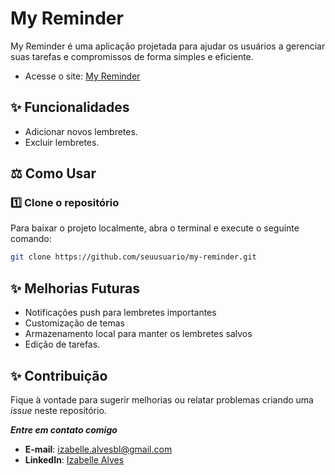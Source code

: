 # My Reminder

My Reminder é uma aplicação projetada para ajudar os usuários a gerenciar suas tarefas e compromissos de forma simples e eficiente.

- Acesse o site: [My Reminder](https://my-reminder1000.netlify.app/)

## ✨ Funcionalidades

- Adicionar novos lembretes.
- Excluir lembretes.

## ⚖️ Como Usar

### 1️⃣ Clone o repositório

Para baixar o projeto localmente, abra o terminal e execute o seguinte comando:

```bash
git clone https://github.com/seuusuario/my-reminder.git
```

## ✨ Melhorias Futuras

- Notificações push para lembretes importantes
- Customização de temas
- Armazenamento local para manter os lembretes salvos
- Edição de tarefas.

## ✨ Contribuição

Fique à vontade para sugerir melhorias ou relatar problemas criando uma _issue_ neste repositório.

**_Entre em contato comigo_**

- **E-mail**: [izabelle.alvesbl@gmail.com](mailto:izabelle.alvesbl@gmail.com)
- **LinkedIn**: [Izabelle Alves](https://www.linkedin.com/in/izabellealvess/)

